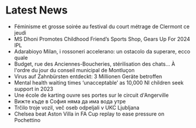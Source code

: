 # Latest News
-  Féminisme et grosse soirée au festival du court métrage de Clermont ce jeudi
-  MS Dhoni Promotes Childhood Friend’s Sports Shop, Gears Up For 2024 IPL
-  Adarabioyo Milan, i rossoneri accelerano: un ostacolo da superare, ecco quale
-  Budget, rue des Anciennes-Boucheries, stérilisation des chats... À l'ordre du jour du conseil municipal de Montluçon
-  Virus auf Zahnbürsten entdeckt: 3 Millionen Geräte betroffen
-  Mental health waiting times ‘unacceptable’ as 10,000 NI children seek support in 2023
-  Une école de karting ouvre ses portes sur le circuit d'Angerville
-  Вижте къде в София няма да има вода утре
-  Trčilo troje vozil, več oseb odpeljali v UKC Ljubljana
-  Chelsea beat Aston Villa in FA Cup replay to ease pressure on Pochettino
